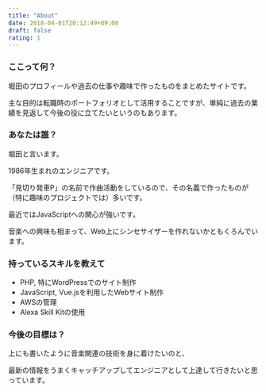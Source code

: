 ```yaml
---
title: "About"
date: 2018-04-01T20:12:49+09:00
draft: false
rating: 1
---
```


### ここって何？

堀田のプロフィールや過去の仕事や趣味で作ったものをまとめたサイトです。

主な目的は転職時のポートフォリオとして活用することですが、単純に過去の業績を見返して今後の役に立てたいというのもあります。

### あなたは誰？

堀田と言います。

1986年生まれのエンジニアです。

「見切り発車P」の名前で作曲活動をしているので、その名義で作ったものが（特に趣味のプロジェクトでは）多いです。

最近ではJavaScriptへの関心が強いです。

音楽への興味も相まって、Web上にシンセサイザーを作れないかともくろんでいます。

### 持っているスキルを教えて

- PHP, 特にWordPressでのサイト制作
- JavaScript, Vue.jsを利用したWebサイト制作
- AWSの管理
- Alexa Skill Kitの使用

### 今後の目標は？

上にも書いたように音楽関連の技術を身に着けたいのと、

最新の情報をうまくキャッチアップしてエンジニアとして上達して行きたいと思っています。
